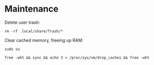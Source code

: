 # Maintenance

Delete user trash:
```shell
rm -rf .local/share/Trash/*
```

Clear cached memory, freeing up RAM:
```shell
sudo su

free -wht && sync && echo 3 > /proc/sys/vm/drop_caches && free -wht
```
